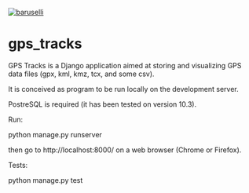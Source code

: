 [![baruselli](https://circleci.com/gh/baruselli/gps_tracks.svg?style=shield&circle-token=212f3855c5f6b83a1e26a8aa77b1b7efe5f6f999)](https://app.circleci.com/pipelines/github/baruselli/gps_tracks?branch=master)

# gps_tracks

GPS Tracks is a Django application aimed at storing and visualizing GPS data files (gpx, kml, kmz, tcx, and some csv).

It is conceived as program to be run locally on the development server.

PostreSQL is required (it has been tested on version 10.3).


Run:

python manage.py runserver

then go to http://localhost:8000/ on a web browser (Chrome or Firefox).



Tests:

python manage.py test
